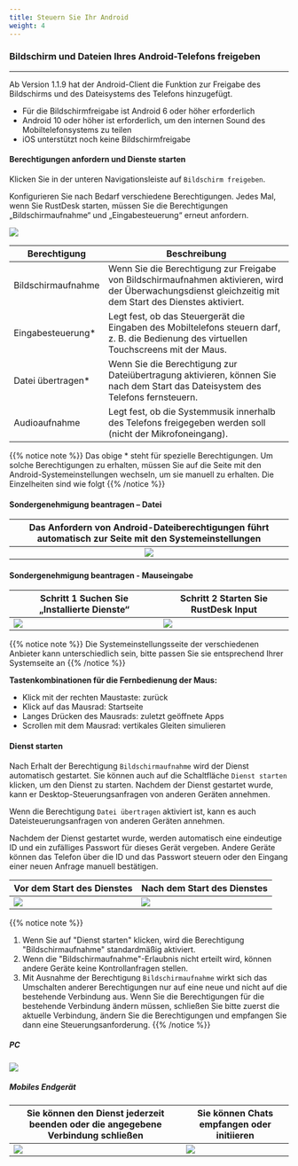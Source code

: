 ```yaml
---
title: Steuern Sie Ihr Android
weight: 4
---
```


### Bildschirm und Dateien Ihres Android-Telefons freigeben
------

Ab Version 1.1.9 hat der Android-Client die Funktion zur Freigabe des Bildschirms und des Dateisystems des Telefons hinzugefügt.

- Für die Bildschirmfreigabe ist Android 6 oder höher erforderlich
- Android 10 oder höher ist erforderlich, um den internen Sound des Mobiltelefonsystems zu teilen
- iOS unterstützt noch keine Bildschirmfreigabe


#### **Berechtigungen anfordern und Dienste starten**

Klicken Sie in der unteren Navigationsleiste auf `Bildschirm freigeben`.

Konfigurieren Sie nach Bedarf verschiedene Berechtigungen. Jedes Mal, wenn Sie RustDesk starten, müssen Sie die Berechtigungen „Bildschirmaufnahme“ und „Eingabesteuerung“ erneut anfordern.

![](/docs/en/manual/mobile/images/server_off_en.jpg?width=300px)

| Berechtigung     | Beschreibung                                               |
| --------------- | --------------------------------------------------------- |
| Bildschirmaufnahme | Wenn Sie die Berechtigung zur Freigabe von Bildschirmaufnahmen aktivieren, wird der Überwachungsdienst gleichzeitig mit dem Start des Dienstes aktiviert. |
| Eingabesteuerung* | Legt fest, ob das Steuergerät die Eingaben des Mobiltelefons steuern darf, z. B. die Bedienung des virtuellen Touchscreens mit der Maus. |
| Datei übertragen* | Wenn Sie die Berechtigung zur Dateiübertragung aktivieren, können Sie nach dem Start das Dateisystem des Telefons fernsteuern. |
| Audioaufnahme  | Legt fest, ob die Systemmusik innerhalb des Telefons freigegeben werden soll (nicht der Mikrofoneingang). |

{{% notice note %}}
Das obige * steht für spezielle Berechtigungen. Um solche Berechtigungen zu erhalten, müssen Sie auf die Seite mit den Android-Systemeinstellungen wechseln, um sie manuell zu erhalten. Die Einzelheiten sind wie folgt
{{% /notice %}}

#### **Sondergenehmigung beantragen – Datei**

| Das Anfordern von Android-Dateiberechtigungen führt automatisch zur Seite mit den Systemeinstellungen |
| :---------------: |
| ![](/docs/en/manual/mobile/images/get_file_en.jpg?width=300px) |

#### **Sondergenehmigung beantragen - Mauseingabe**
| Schritt 1 Suchen Sie „Installierte Dienste“ | Schritt 2 Starten Sie RustDesk Input |
| --------------- | -------------------------------------------------------- |
| ![](/docs/en/manual/mobile/images/get_input1_en.jpg?width=300px) | ![](/docs/en/manual/mobile/images/get_input2_en.jpg?width=300px) |

{{% notice note %}}
Die Systemeinstellungsseite der verschiedenen Anbieter kann unterschiedlich sein, bitte passen Sie sie entsprechend Ihrer Systemseite an
{{% /notice %}}

**Tastenkombinationen für die Fernbedienung der Maus:**

- Klick mit der rechten Maustaste: zurück
- Klick auf das Mausrad: Startseite
- Langes Drücken des Mausrads: zuletzt geöffnete Apps
- Scrollen mit dem Mausrad: vertikales Gleiten simulieren

#### **Dienst starten**

Nach Erhalt der Berechtigung `Bildschirmaufnahme` wird der Dienst automatisch gestartet. Sie können auch auf die Schaltfläche `Dienst starten` klicken, um den Dienst zu starten. Nachdem der Dienst gestartet wurde, kann er Desktop-Steuerungsanfragen von anderen Geräten annehmen.

Wenn die Berechtigung `Datei übertragen` aktiviert ist, kann es auch Dateisteuerungsanfragen von anderen Geräten annehmen.

Nachdem der Dienst gestartet wurde, werden automatisch eine eindeutige ID und ein zufälliges Passwort für dieses Gerät vergeben. Andere Geräte können das Telefon über die ID und das Passwort steuern oder den Eingang einer neuen Anfrage manuell bestätigen.

| Vor dem Start des Dienstes | Nach dem Start des Dienstes |
| --------------- | -------------------------------------------------------- |
| ![](/docs/en/manual/mobile/images/server_off_en.jpg?width=300px) | ![](/docs/en/manual/mobile/images/server_on_en.jpg?width=300px) |

{{% notice note %}}
1. Wenn Sie auf "Dienst starten" klicken, wird die Berechtigung "Bildschirmaufnahme" standardmäßig aktiviert.
2. Wenn die "Bildschirmaufnahme"-Erlaubnis nicht erteilt wird, können andere Geräte keine Kontrollanfragen stellen.
3. Mit Ausnahme der Berechtigung `Bildschirmaufnahme` wirkt sich das Umschalten anderer Berechtigungen nur auf eine neue und nicht auf die bestehende Verbindung aus. Wenn Sie die Berechtigungen für die bestehende Verbindung ändern müssen, schließen Sie bitte zuerst die aktuelle Verbindung, ändern Sie die Berechtigungen und empfangen Sie dann eine Steuerungsanforderung.
{{% /notice %}}

##### PC

![](/docs/en/manual/mobile/images/android_server_pc_side_en.png?width=700px)

##### Mobiles Endgerät

| Sie können den Dienst jederzeit beenden oder die angegebene Verbindung schließen | Sie können Chats empfangen oder initiieren |
| --------------- | -------------------------------------------------------- |
| ![](/docs/en/manual/mobile/images/server_on_en.jpg?width=300px) | ![](/docs/en/manual/mobile/images/android_server2_en.jpg?width=300px) |
